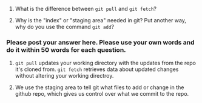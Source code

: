 1. What is the difference between `git pull` and `git fetch`?

2. Why is the "index" or "staging area" needed in git? Put another way, why do you use the command `git add`?

### Please post your answer here. Please use your own words and do it within 50 words for each question.
1. `git pull` updates your working directory with the updates from the repo it's cloned from. `git fetch` retrieves data about updated changes without altering your working directroy.

2. We use the staging area to tell git what files to add or change in the github repo, which gives us control over what we commit to the repo.